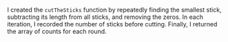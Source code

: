 I created the `cutTheSticks` function by repeatedly finding the smallest stick, subtracting its length from all sticks, and removing the zeros. In each iteration, I recorded the number of sticks before cutting. Finally, I returned the array of counts for each round.
